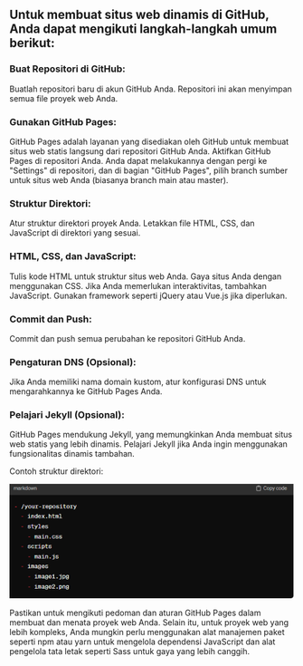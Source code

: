## Untuk membuat situs web dinamis di GitHub, Anda dapat mengikuti langkah-langkah umum berikut:

### Buat Repositori di GitHub:

Buatlah repositori baru di akun GitHub Anda. Repositori ini akan menyimpan semua file proyek web Anda.

### Gunakan GitHub Pages:

GitHub Pages adalah layanan yang disediakan oleh GitHub untuk membuat situs web statis langsung dari repositori GitHub Anda.
Aktifkan GitHub Pages di repositori Anda. Anda dapat melakukannya dengan pergi ke "Settings" di repositori, dan di bagian "GitHub Pages", pilih branch sumber untuk situs web Anda (biasanya branch main atau master).

### Struktur Direktori:

Atur struktur direktori proyek Anda. Letakkan file HTML, CSS, dan JavaScript di direktori yang sesuai.

### HTML, CSS, dan JavaScript:

Tulis kode HTML untuk struktur situs web Anda.
Gaya situs Anda dengan menggunakan CSS.
Jika Anda memerlukan interaktivitas, tambahkan JavaScript. Gunakan framework seperti jQuery atau Vue.js jika diperlukan.

### Commit dan Push:

Commit dan push semua perubahan ke repositori GitHub Anda.

### Pengaturan DNS (Opsional):

Jika Anda memiliki nama domain kustom, atur konfigurasi DNS untuk mengarahkannya ke GitHub Pages Anda.

### Pelajari Jekyll (Opsional):

GitHub Pages mendukung Jekyll, yang memungkinkan Anda membuat situs web statis yang lebih dinamis.
Pelajari Jekyll jika Anda ingin menggunakan fungsionalitas dinamis tambahan.

Contoh struktur direktori:


![assets](/assets/Capture8.PNG)


Pastikan untuk mengikuti pedoman dan aturan GitHub Pages dalam membuat dan menata proyek web Anda. Selain itu, untuk proyek web yang lebih kompleks, Anda mungkin perlu menggunakan alat manajemen paket seperti npm atau yarn untuk mengelola dependensi JavaScript dan alat pengelola tata letak seperti Sass untuk gaya yang lebih canggih.






